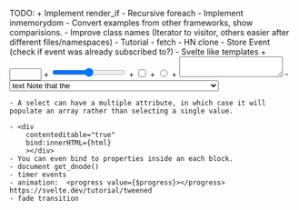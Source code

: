 TODO:
    + Implement render_if
    - Recursive foreach
    - Implement inmemorydom
    - Convert examples from other frameworks, show comparisions.
    - Improve class names (Iterator to visitor, others easier after different files/namespaces)
    - Tutorial
    - fetch
    - HN clone
    - Store Event (check if event was already subscribed to?)
    - Svelte like templates
    + <input type=number bind:value={a} min=0 max=10>
    + <input type=range bind:value={a} min=0 max=10>
    + <input type=checkbox bind:checked={yes}>
    + <input type=radio bind:group={scoops} name="scoops" value={1}>
    + <textarea bind:value={value}></textarea>
    - <select bind:value={selected} on:change="{() => answer = ''}">
        - <option value={question}> text
            Note that the <option> values are objects rather than strings. Svelte doesn't mind.

    - A select can have a multiple attribute, in which case it will populate an array rather than selecting a single value.

    - <div
	    contenteditable="true"
	    bind:innerHTML={html}
        ></div>
    - You can even bind to properties inside an each block.
    - document get_dnode()
    - timer events
    - animation:  <progress value={$progress}></progress> https://svelte.dev/tutorial/tweened
    - fade transition




